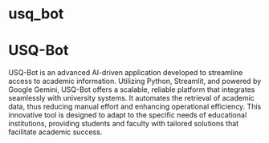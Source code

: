# usq_bot
# USQ-Bot
USQ-Bot is an advanced AI-driven application developed to streamline access to academic information. Utilizing Python, Streamlit, and powered by Google Gemini, USQ-Bot offers a scalable, reliable platform that integrates seamlessly with university systems. It automates the retrieval of academic data, thus reducing manual effort and enhancing operational efficiency. This innovative tool is designed to adapt to the specific needs of educational institutions, providing students and faculty with tailored solutions that facilitate academic success.
